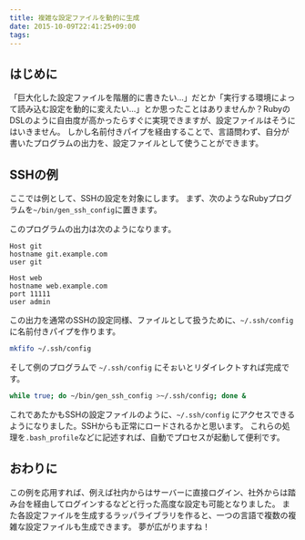 ```yaml
---
title: 複雑な設定ファイルを動的に生成
date: 2015-10-09T22:41:25+09:00
tags: 
---
```


## はじめに

「巨大化した設定ファイルを階層的に書きたい\.\.\.」だとか「実行する環境によって読み込む設定を動的に変えたい\.\.\.」とか思ったことはありませんか？RubyのDSLのように自由度が高かったらすぐに実現できますが、設定ファイルはそうにはいきません。
しかし名前付きパイプを経由することで、言語問わず、自分が書いたプログラムの出力を、設定ファイルとして使うことができます。

## SSHの例

ここでは例として、SSHの設定を対象にします。
まず、次のようなRubyプログラムを`~/bin/gen_ssh_config`に置きます。

<script src="https://gist.github.com/ueokande/cfd925f6749f71886096.js"> </script>

このプログラムの出力は次のようになります。

```
Host git
hostname git.example.com
user git

Host web
hostname web.example.com
port 11111
user admin
```

この出力を通常のSSHの設定同様、ファイルとして扱うために、`~/.ssh/config`に名前付きパイプを作ります。

```sh
mkfifo ~/.ssh/config
```

そして例のプログラムで `~/.ssh/config` にそぉいとリダイレクトすれば完成です。

```sh
while true; do ~/bin/gen_ssh_config >~/.ssh/config; done &
```

これであたかもSSHの設定ファイルのように、`~/.ssh/config` にアクセスできるようになりました。SSHからも正常にロードされるかと思います。
これらの処理を`.bash_profile`などに記述すれば、自動でプロセスが起動して便利です。

## おわりに

この例を応用すれば、例えば社内からはサーバーに直接ログイン、社外からは踏み台を経由してログインするなどと行った高度な設定も可能となりました。
また各設定ファイルを生成するラッパライブラリを作ると、一つの言語で複数の複雑な設定ファイルも生成できます。
夢が広がりますね！

